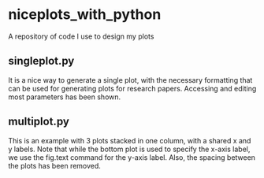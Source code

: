 # niceplots_with_python
A repository of code I use to design my plots

## singleplot.py
It is a nice way to generate a single plot, with the necessary formatting that can be used for generating plots for research papers. Accessing and editing most parameters has been shown.

## multiplot.py
This is an example with 3 plots stacked in one column, with a shared x and y labels. Note that while the bottom plot is used to specify the x-axis label, we use the fig.text command for the y-axis label. Also, the spacing between the plots has been removed.

